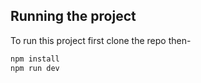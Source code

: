 ## Running the project
To run this project first clone the repo then- 

```bash
npm install
npm run dev
```
